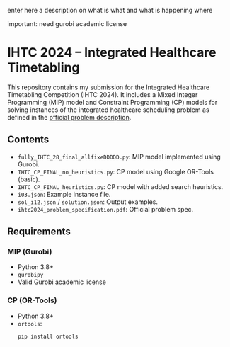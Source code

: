 enter here a description on what is what and what is happening where

important: need gurobi academic license

# IHTC 2024 – Integrated Healthcare Timetabling

This repository contains my submission for the Integrated Healthcare Timetabling Competition (IHTC 2024). It includes a Mixed Integer Programming (MIP) model and Constraint Programming (CP) models for solving instances of the integrated healthcare scheduling problem as defined in the [official problem description](https://ihtc2024.github.io).

## Contents

- `fully_IHTC_28_final_allfixeDDDDD.py`: MIP model implemented using Gurobi.
- `IHTC_CP_FINAL_no_heuristics.py`: CP model using Google OR-Tools (basic).
- `IHTC_CP_FINAL_heuristics.py`: CP model with added search heuristics.
- `i03.json`: Example instance file.
- `sol_i12.json` / `solution.json`: Output examples.
- `ihtc2024_problem_specification.pdf`: Official problem spec.

## Requirements

### MIP (Gurobi)
- Python 3.8+
- `gurobipy`
- Valid Gurobi academic license

### CP (OR-Tools)
- Python 3.8+
- `ortools`:
  ```bash
  pip install ortools
